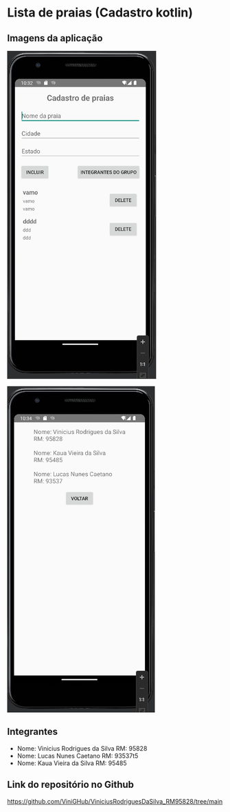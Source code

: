 # Lista de praias (Cadastro kotlin)

## Imagens da aplicação

!['imagem tela de cadastro'](/prints/emulador01.png)

!['imagem tela de integrantes'](/prints/integrantes.png)

## Integrantes

- Nome: Vinicius Rodrigues da Silva RM: 95828
- Nome: Lucas Nunes Caetano RM: 93537t5
- Nome: Kaua Vieira da Silva RM: 95485

## Link do repositório no Github

https://github.com/ViniGHub/ViniciusRodriguesDaSilva_RM95828/tree/main
